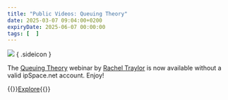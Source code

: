 ```yaml
---
title: "Public Videos: Queuing Theory"
date: 2025-03-07 09:04:00+0200
expiryDate: 2025-06-07 00:00:00
tags: [  ]
---
```

![](/2024/05/dalle-graph-math.jpeg)
{ .sideicon }

The [Queuing Theory](https://my.ipspace.net/bin/list?id=Queuing)  webinar by [Rachel Traylor](https://www.ipspace.net/Author:Rachel_Traylor) is now available without a valid ipSpace.net account. Enjoy!

{{<jump>}}[Explore](https://my.ipspace.net/bin/list?id=Queuing){{</jump>}}